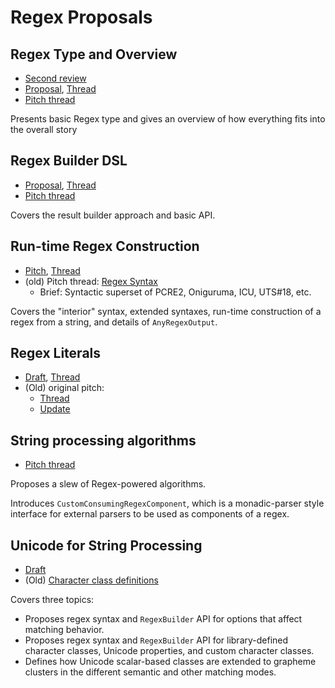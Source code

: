 
# Regex Proposals

## Regex Type and Overview

- [Second review](https://forums.swift.org/t/se-0350-second-review-regex-type-and-overview/56886)
- [Proposal](https://github.com/apple/swift-evolution/blob/main/proposals/0350-regex-type-overview.md), [Thread](https://forums.swift.org/t/se-0350-regex-type-and-overview/56530)
- [Pitch thread](https://forums.swift.org/t/pitch-regex-type-and-overview/56029)

Presents basic Regex type and gives an overview of how everything fits into the overall story 


## Regex Builder DSL

- [Proposal](https://github.com/apple/swift-evolution/blob/main/proposals/0351-regex-builder.md), [Thread](https://forums.swift.org/t/se-0351-regex-builder-dsl/56531)
- [Pitch thread](https://forums.swift.org/t/pitch-regex-builder-dsl/56007)

Covers the result builder approach and basic API.


## Run-time Regex Construction

- [Pitch](https://github.com/apple/swift-experimental-string-processing/blob/main/Documentation/Evolution/RegexSyntaxRunTimeConstruction.md), [Thread](https://forums.swift.org/t/pitch-2-regex-syntax-and-run-time-construction/56624)
- (old) Pitch thread: [Regex Syntax](https://forums.swift.org/t/pitch-regex-syntax/55711)
    + Brief: Syntactic superset of PCRE2, Oniguruma, ICU, UTS\#18, etc.

Covers the "interior" syntax, extended syntaxes, run-time construction of a regex from a string, and details of `AnyRegexOutput`.

## Regex Literals

- [Draft](https://github.com/apple/swift-experimental-string-processing/pull/187), [Thread](https://forums.swift.org/t/pitch-2-regex-literals/56736)
- (Old) original pitch:
    + [Thread](https://forums.swift.org/t/pitch-regular-expression-literals/52820)
    + [Update](https://forums.swift.org/t/pitch-regular-expression-literals/52820/90)


## String processing algorithms

- [Pitch thread](https://forums.swift.org/t/pitch-regex-powered-string-processing-algorithms/55969)

Proposes a slew of Regex-powered algorithms.

Introduces `CustomConsumingRegexComponent`, which is a monadic-parser style interface for external parsers to be used as components of a regex.

## Unicode for String Processing

- [Draft](https://github.com/apple/swift-experimental-string-processing/blob/main/Documentation/Evolution/UnicodeForStringProcessing.md)
- (Old) [Character class definitions](https://forums.swift.org/t/pitch-character-classes-for-string-processing/52920)

Covers three topics:

- Proposes regex syntax and `RegexBuilder` API for options that affect matching behavior.
- Proposes regex syntax and `RegexBuilder` API for library-defined character classes, Unicode properties, and custom character classes.
- Defines how Unicode scalar-based classes are extended to grapheme clusters in the different semantic and other matching modes.



